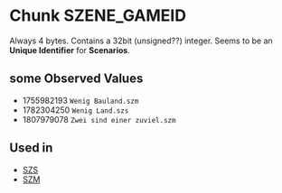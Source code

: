 # Chunk SZENE_GAMEID #

Always 4 bytes. Contains a 32bit (unsigned??) integer.
Seems to be an **Unique Identifier** for **Scenarios**.

## some Observed Values ##

- 1755982193 `Wenig Bauland.szm`
- 1782304250 `Wenig Land.szs`
- 1807979078 `Zwei sind einer zuviel.szm`

## Used in ##

- [SZS](../szs.md)
- [SZM](../szm.md)

